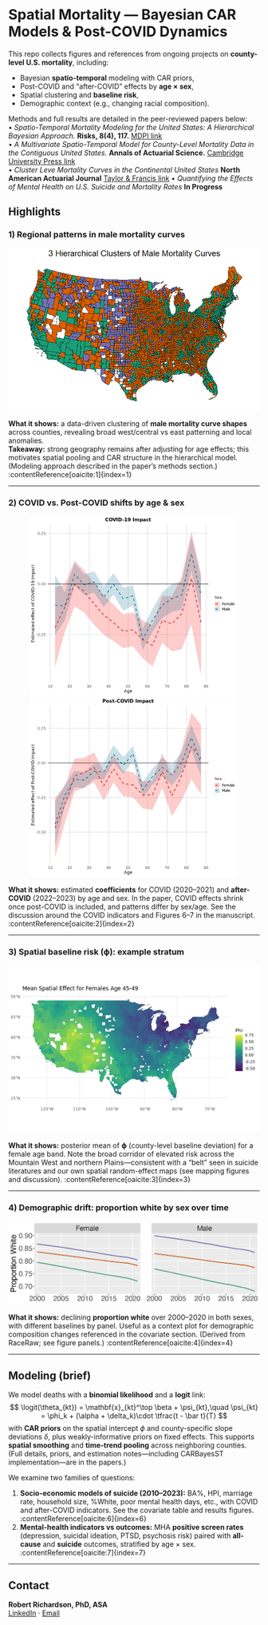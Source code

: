# Spatial Mortality — Bayesian CAR Models & Post-COVID Dynamics

This repo collects figures and references from ongoing projects on **county-level U.S. mortality**, including:
- Bayesian **spatio-temporal** modeling with CAR priors,
- Post-COVID and “after-COVID” effects by **age × sex**,
- Spatial clustering and **baseline risk**,
- Demographic context (e.g., changing racial composition).

Methods and full results are detailed in the peer-reviewed papers below:  
•  *Spatio-Temporal Mortality Modeling for the United States: A Hierarchical Bayesian Approach.* **Risks, 8(4), 117.** [MDPI link](https://www.mdpi.com/2227-9091/8/4/117)  
•  *A Multivariate Spatio-Temporal Model for County-Level Mortality Data in the Contiguous United States.* **Annals of Actuarial Science.** [Cambridge University Press link](https://www.cambridge.org/core/journals/annals-of-actuarial-science/article/multivariate-spatiotemporal-model-for-countylevel-mortality-data-in-the-contiguous-united-states/96BF901C0B6ADE8F434D404653B665C2)  
• *Cluster Leve Mortality Curves in the Continental United States* **North American Actuarial Journal** [Taylor & Francis link](https://www.tandfonline.com/doi/abs/10.1080/10920277.2025.2463933)
•  *Quantifying the Effects of Mental Health on U.S. Suicide and Mortality Rates* **In Progress** 

## Highlights

### 1) Regional patterns in male mortality curves
![3 Hierarchical Clusters of Male Mortality Curves](./images/mhc_3_map.png)

**What it shows:** a data-driven clustering of **male mortality curve shapes** across counties, revealing broad west/central vs east patterning and local anomalies.  
**Takeaway:** strong geography remains after adjusting for age effects; this motivates spatial pooling and CAR structure in the hierarchical model. (Modeling approach described in the paper’s methods section.) :contentReference[oaicite:1]{index=1}

---

### 2) COVID vs. Post-COVID shifts by age & sex
<div align="center">
  <img src="./images/_cred_int_covidTRUE_male_female-2.jpg" alt="COVID-19 impact by age and sex" width="420"/>
  <img src="./images/_cred_int_after_covidTRUE_male_female-2.jpg" alt="Post-COVID impact by age and sex" width="420"/>
</div>

**What it shows:** estimated **coefficients** for COVID (2020–2021) and **after-COVID** (2022–2023) by age and sex. In the paper, COVID effects shrink once post-COVID is included, and patterns differ by sex/age. See the discussion around the COVID indicators and Figures 6–7 in the manuscript. :contentReference[oaicite:2]{index=2}

---

### 3) Spatial baseline risk (ϕ): example stratum
![Mean Spatial Effect (phi) – females 45–49](./images/phi_by_county_F10-2.jpeg)

**What it shows:** posterior mean of **ϕ** (county-level baseline deviation) for a female age band. Note the broad corridor of elevated risk across the Mountain West and northern Plains—consistent with a “belt” seen in suicide literatures and our own spatial random-effect maps (see mapping figures and discussion). :contentReference[oaicite:3]{index=3}

---

### 4) Demographic drift: proportion white by sex over time
![Proportion White by Year, Sex Panels](./images/RaceRaw.png)

**What it shows:** declining **proportion white** over 2000–2020 in both sexes, with different baselines by panel. Useful as a context plot for demographic composition changes referenced in the covariate section. (Derived from RaceRaw; see figure panels.) :contentReference[oaicite:4]{index=4}

---

## Modeling (brief)

We model deaths with a **binomial likelihood** and a **logit** link:
$$
\logit(\theta_{kt}) = \mathbf{x}_{kt}^\top \beta + \psi_{kt},\quad 
\psi_{kt} = \phi_k + (\alpha + \delta_k)\cdot \tfrac{t - \bar t}{T}
$$
with **CAR priors** on the spatial intercept $\phi$ and county-specific slope deviations $\delta$, plus weakly-informative priors on fixed effects. This supports **spatial smoothing** and **time-trend pooling** across neighboring counties. (Full details, priors, and estimation notes—including CARBayesST implementation—are in the papers.) 

We examine two families of questions:

1) **Socio-economic models of suicide (2010–2023):** BA%, HPI, marriage rate, household size, %White, poor mental health days, etc., with COVID and after-COVID indicators. See the covariate table and results figures. :contentReference[oaicite:6]{index=6}  
2) **Mental-health indicators vs outcomes:** MHA **positive screen rates** (depression, suicidal ideation, PTSD, psychosis risk) paired with **all-cause** and **suicide** outcomes, stratified by age × sex. :contentReference[oaicite:7]{index=7}

---




## Contact

**Robert Richardson, PhD, ASA**  
[LinkedIn](https://www.linkedin.com/in/robert-richardson-a0597a174/) · [Email](mailto:richardson@stat.byu.edu)
